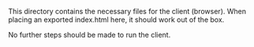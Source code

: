 This directory contains the necessary files for the client (browser). When placing an exported index.html here, it should work out of the box.

No further steps should be made to run the client.